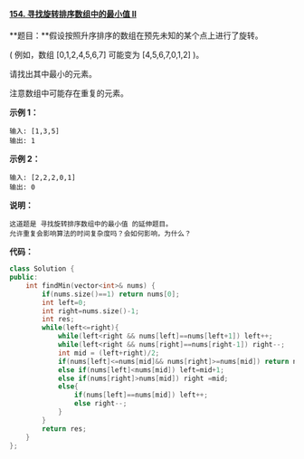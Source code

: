 #### [154. 寻找旋转排序数组中的最小值 II](https://leetcode-cn.com/problems/find-minimum-in-rotated-sorted-array-ii/)

**题目：**假设按照升序排序的数组在预先未知的某个点上进行了旋转。

( 例如，数组 [0,1,2,4,5,6,7] 可能变为 [4,5,6,7,0,1,2] )。

请找出其中最小的元素。

注意数组中可能存在重复的元素。

**示例 1：**

```
输入: [1,3,5]
输出: 1
```

**示例 2：**

```
输入: [2,2,2,0,1]
输出: 0
```

**说明：**

    这道题是 寻找旋转排序数组中的最小值 的延伸题目。
    允许重复会影响算法的时间复杂度吗？会如何影响，为什么？

**代码：**

```c++
class Solution {
public:
    int findMin(vector<int>& nums) {
        if(nums.size()==1) return nums[0]; 
        int left=0;
        int right=nums.size()-1;
        int res;
        while(left<=right){
            while(left<right && nums[left]==nums[left+1]) left++;
            while(left<right && nums[right]==nums[right-1]) right--;
            int mid = (left+right)/2;
            if(nums[left]<=nums[mid]&& nums[right]>=nums[mid]) return nums[left];
            else if(nums[left]<nums[mid]) left=mid+1;
            else if(nums[right]>nums[mid]) right =mid;
            else{
                if(nums[left]==nums[mid]) left++;
                else right--;
            }  
        }
        return res;
    }
};
```

